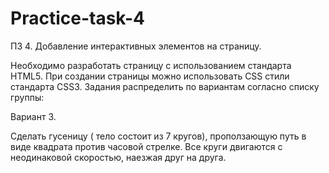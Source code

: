 # Practice-task-4

ПЗ 4. Добавление интерактивных элементов на страницу.

Необходимо разработать страницу с использованием стандарта HTML5. При создании страницы можно использовать CSS стили стандарта CSS3.  Задания распределить по вариантам согласно списку группы:


Вариант 3.

Сделать гусеницу ( тело состоит из 7 кругов), проползающую путь в виде квадрата против часовой стрелке. Все круги двигаются с неодинаковой скоростью, наезжая друг на друга.
